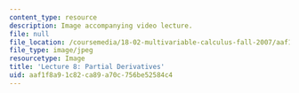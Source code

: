 ```yaml
---
content_type: resource
description: Image accompanying video lecture.
file: null
file_location: /coursemedia/18-02-multivariable-calculus-fall-2007/aaf1f8a91c82ca89a70c756be52584c4_08.jpg
file_type: image/jpeg
resourcetype: Image
title: 'Lecture 8: Partial Derivatives'
uid: aaf1f8a9-1c82-ca89-a70c-756be52584c4
---
```

